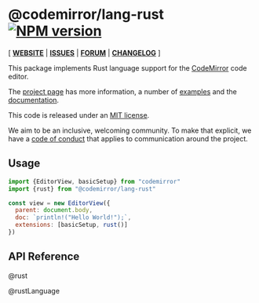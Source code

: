 <!-- NOTE: README.md is generated from src/README.md -->

# @codemirror/lang-rust [![NPM version](https://img.shields.io/npm/v/@codemirror/lang-rust.svg)](https://www.npmjs.org/package/@codemirror/lang-rust)

[ [**WEBSITE**](https://codemirror.net/) | [**ISSUES**](https://github.com/codemirror/dev/issues) | [**FORUM**](https://discuss.codemirror.net/c/next/) | [**CHANGELOG**](https://github.com/codemirror/lang-rust/blob/main/CHANGELOG.md) ]

This package implements Rust language support for the
[CodeMirror](https://codemirror.net/) code editor.

The [project page](https://codemirror.net/) has more information, a
number of [examples](https://codemirror.net/examples/) and the
[documentation](https://codemirror.net/docs/).

This code is released under an
[MIT license](https://github.com/codemirror/lang-rust/tree/main/LICENSE).

We aim to be an inclusive, welcoming community. To make that explicit,
we have a [code of
conduct](http://contributor-covenant.org/version/1/1/0/) that applies
to communication around the project.

## Usage

```javascript
import {EditorView, basicSetup} from "codemirror"
import {rust} from "@codemirror/lang-rust"

const view = new EditorView({
  parent: document.body,
  doc: `println!("Hello World!");`,
  extensions: [basicSetup, rust()]
})
```

## API Reference

@rust

@rustLanguage
